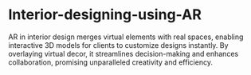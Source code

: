 # Interior-designing-using-AR
AR in interior design merges virtual elements with real spaces, enabling interactive 3D models for clients to customize designs instantly. By overlaying virtual decor, it streamlines decision-making and enhances collaboration, promising unparalleled creativity and efficiency.
